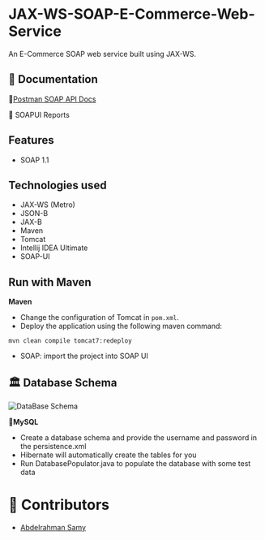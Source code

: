 # JAX-WS-SOAP-E-Commerce-Web-Service
An E-Commerce SOAP web service built using JAX-WS.


## 📃 Documentation
📧[Postman SOAP API Docs](https://documenter.getpostman.com/view/20483744/UyxdL9EF)

🧼 SOAPUI Reports

## Features
* SOAP 1.1

## Technologies used
* JAX-WS (Metro)
* JSON-B
* JAX-B
* Maven
* Tomcat
* Intellij IDEA Ultimate
* SOAP-UI
 

## Run with Maven
**Maven**

* Change the configuration of Tomcat in `pom.xml`.
* Deploy the application using the following maven command:
```
mvn clean compile tomcat7:redeploy
```
* SOAP: import the project into SOAP UI

## 🏛 Database Schema
![DataBase Schema](https://user-images.githubusercontent.com/95469600/167268988-1da0ebe0-127b-470e-ab33-62650e9d85bf.jpg)

**🐬MySQL**
* Create a database schema and provide the username and password in the persistence.xml
* Hibernate will automatically create the tables for you
* Run DatabasePopulator.java to populate the database with some test data

# 👷️ Contributors
* [Abdelrahman Samy](https://github.com/A-Samyy)
